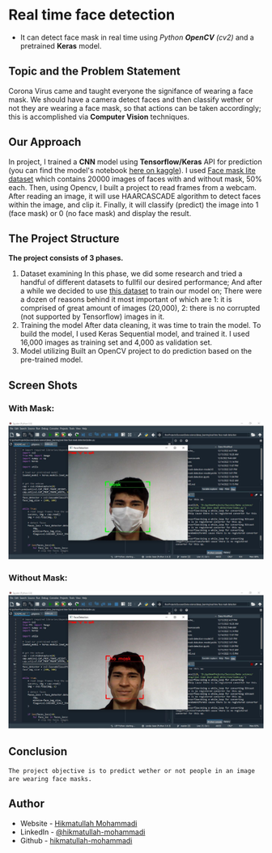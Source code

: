 # Real time face detection

- It can detect face mask in real time using *Python **OpenCV** (cv2)* and a pretrained **Keras** model.

## Topic and the Problem Statement

Corona Virus came and taught everyone the signifance of wearing a face mask.
We should have a camera detect faces and then classify wether or not they are wearing
a face mask, so that actions can be taken accordingly; this is accomplished via **Computer Vision** techniques.

## Our Approach

In project, I trained a **CNN** model using **Tensorflow/Keras** API for prediction (you can find the model's notebook [here on kaggle](https://www.kaggle.com/code/hikmatullahmohammadi/face-mask-detection)). 
I used [Face mask lite dataset](https://www.kaggle.com/datasets/prasoonkottarathil/face-mask-lite-dataset?rvi=1) which contains 20000 images of faces with and without mask, 50% each.
Then, using Opencv, I built a project to read frames from a webcam. After reading an image, it will use HAARCASCADE algorithm to detect faces within the image, and clip it.
Finally, it will classify (predict) the image into 1 (face mask) or 0 (no face mask) and display the result. 
 

## The Project Structure
**The project consists of 3 phases.**
1. Dataset examining
    In this phase, we did some research and tried a handful of different datasets to fullfil our desired performance;
    And after a while we decided to use [this dataset](https://www.kaggle.com/datasets/prasoonkottarathil/face-mask-lite-dataset?rvi=1) to train our model on;
    There were a dozen of reasons behind it most important of which are
    1: it is comprised of great amount of images (20,000), 2: there is no corrupted (not supported by Tensorflow) images in it.
2. Training the model
    After data cleaning, it was time to train the model. To build the model, I used Keras Sequential model, and trained it. I used 16,000 images as training set and 4,000 as validation set.
3. Model utilizing
  Built an OpenCV project to do prediction based on the pre-trained model. 

## Screen Shots
### With Mask:
!['With mask'](https://github.com/hikmatullah-mohammadi/real-time-face-mask-detection/blob/main/scr-shots/mask.jpg?raw=true)
### Without Mask:
![Without mask](https://github.com/hikmatullah-mohammadi/real-time-face-mask-detection/blob/main/scr-shots/no_mask.jpg?raw=true)
 
## Conclusion
    The project objective is to predict wether or not people in an image are wearing face masks. 

## Author

- Website - [Hikmatullah Mohammadi](https://hikmatullah-mohammadi.netlify.app)
- LinkedIn - [@hikmatullah-mohammadi](https://www.linkedin.com/in/hikmatullah-mohammadi-871550225)
- Github - [hikmatullah-mohammadi](https://www.github.com/hikmatullah-mohammadi)
